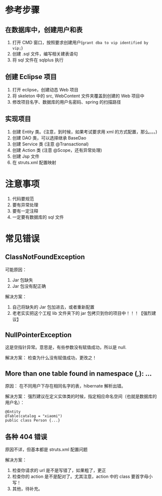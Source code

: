 # 参考步骤


## 在数据库中，创建用户和表

1. 打开 CMD 窗口，按照要求创建用户(`grant dba to vip identified by vip;`)
2. 创建 .sql 文件，编写相关建表语句
3. 将 sql 文件在 sqlplus 执行


## 创建 Eclipse 项目

1. 打开 eclipse，创建动态 Web 项目
2. 将 skeleton 中的 src, WebContent 文件夹覆盖到创建的 Web 项目中
3. 修改项目名字、数据库的用户名密码、spring 的扫描路径


## 实现项目

1. 创建 Entity 类。(注意，到时候，如果考试要求用 xml 的方式配置，那么。。。)
2. 创建 DAO 类，可以选择继承 BaseDao
3. 创建 Service 类 (注意 @Transactional)
4. 创建 Action 类 (注意 @Scope，还有异常处理)
5. 创建 Jsp 文件
6. 在 struts.xml 配置映射


# 注意事项

1. 代码要规范
2. 要有异常处理
3. 要有一定注释
4. 一定要有数据库的 sql 文件


# 常见错误

## ClassNotFoundException

可能原因：
1. Jar 包缺失
2. Jar 包没有配正确

解决方案：
1. 自己将缺失的 Jar 包加进去，或者重新配置
2. 老老实实把这个工程 lib 文件夹下的 jar 包拷贝到你的项目中！！！【强烈建议】


## NullPointerException

这是空指针异常。意思是，有些参数没有赋值成功，所以是 null.


解决方案：
检查为什么没有赋值成功，更改之！


## More than one table found in namespace (,): ...

原因：
在不同用户下存在相同名字的表，hibernate 解析出错。

解决方案：
强烈建议在定义实体类的时候，指定相应命名空间（也就是数据库的用户名）：

```
@Entity
@Table(catalog = "xiaomi")
public class Person {...}

```



## 各种 404 错误

原因不详，但基本都是 struts.xml 配置问题

解决方案：
1. 检查你请求的 url 是不是写错了，如果粗了，更正
2. 检查你的 action 是不是配对了。尤其注意，action 中的 class 要首字母小写！
3. 其他，待补充。


